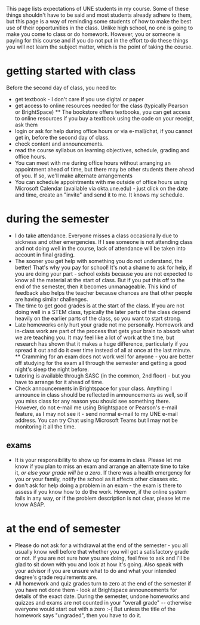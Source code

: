 This page lists expectations of UNE students in my course.   Some of these things shouldn't have to be said and most students already adhere to them, but this page is a way of reminding some students of how to make the best use of their opportunities in the class.   Unlike high school, no one is going to make you come to class or do homework. However, you or someone is paying for this course and if you do not put in the effort to do these things you will not learn the subject matter, which is the point of taking the course.   

# getting started with class

Before the second day of class, you need to:
* get textbook - I don't care if you use digital or paper
* get access to online resources needed for the class (typically Pearson or BrightSpace)
** The bookstore offers textbooks, you can get access to online resources if you buy a textbook using the code on your receipt, ask them
* login or ask for help during office hours or via e-mail/chat, if you cannot get in, before the second day of class.
* check content and announcements.
* read the course syllabus on learning objectives, schedule, grading and office hours.
* You can meet with me during office hours without arranging an appointment ahead of time, but there may be other students there ahead of you.  If so, we'll make alternate arrangements
* You can schedule appointments with me outside of office hours using Microsoft Calendar (available via okta.une.edu) - just click on the date and time, create an "invite" and send it to me.  It knows my schedule.

# during the semester

* I do take attendance.  Everyone misses a class occasionally due to sickness and other emergencies.   If I see someone is not attending class and not doing well in the course, lack of attendance will be taken into account in final grading.
* The sooner you get help with something you do not understand, the better!   That's why you pay for school!  It's not a shame to ask for help, if you are doing your part - school exists because you are not expected to know all the material at the start of class.  But if you put this off to the end of the semester, then it becomes unmanageable.  This kind of feedback also helps the teacher because chances are that other people are having similar challenges.
* The time to get good grades is at the start of the class.  If you are not doing well in a STEM class, typically the later parts of the class depend heavily on the earlier parts of the class, so you want to start strong.
* Late homeworks only hurt your grade not me personally.   Homework and in-class work are part of the process that gets your brain to absorb what we are teaching you.   It may feel like a lot of work at the time, but research has shown that it makes a huge difference, particularly if you spread it out and do it over time instead of all at once at the last minute.
** Cramming for an exam does not work well for anyone - you are better off studying for the exam all through the semester and getting a good night's sleep the night before.
* tutoring is available through SASC (in the common, 2nd floor) - but you have to arrange for it ahead of time.
* Check announcements in Brightspace for your class.  Anything I announce in class should be reflected in announcements as well, so if you miss class for any reason you should see something there.   However, do not e-mail me using Brightspace or Pearson's e-mail feature, as I may not see it - send normal e-mail to my UNE e-mail address.   You can try Chat using Microsoft Teams but I may not be monitoring it all the time.

## exams

* It is your responsibility to show up for exams in class.   Please let me know if you plan to miss an exam and arrange an alternate time to take it, *or else your grade will be a zero*.  If there was a health emergency for you or your family, notify the school as it affects other classes etc.  
* don't ask for help doing a problem in an exam - the exam is there to assess if you know how to do the work.   However, if the online system fails in any way, or if the problem description is not clear, please let me know ASAP.

# at the end of semester

* Please do not ask for a withdrawal at the end of the semester - you all usually know well before that whether you will get a satisfactory grade or not.  If you are not sure how you are doing, feel free to ask and I'll be glad to sit down with you and look at how it's going.  Also speak with your advisor if you are unsure what to do and what your intended degree's grade requirements are.
* All homework and quiz grades turn to zero at the end of the semester if you have not done them - look at Brightspace announcements for details of the exact date.   During the semester, undone homeworks and quizzes and exams are not counted in your "overall grade" -- otherwise everyone would start out with a zero :-{  But unless the title of the homework says "ungraded", then you have to do it.
